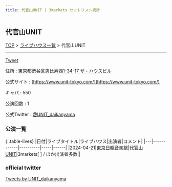 ```yaml
---
title: 代官山UNIT | 3markets セットリスト統計
---
```

## 代官山UNIT

[TOP](/setlist/) > [ライブハウス一覧](livehouses.html) > 代官山UNIT

___

<a href="https://twitter.com/share?ref_src=twsrc%5Etfw" data-text="3markets[ ]セットリスト > 代官山UNIT" class="twitter-share-button" data-via="3markets" data-hashtags="3markets" data-related="3markets" data-show-count="false">Tweet</a>

住所
:    <a href="https://www.google.co.jp/maps/search/%E6%9D%B1%E4%BA%AC%E9%83%BD%E6%B8%8B%E8%B0%B7%E5%8C%BA%E6%81%B5%E6%AF%94%E5%AF%BF%E8%A5%BF1-34-17%20%E3%82%B6%E3%83%BB%E3%83%8F%E3%82%A6%E3%82%B9%E3%83%93%E3%83%AB" rel="noopener noreferrer" target="_blank">東京都渋谷区恵比寿西1-34-17 ザ・ハウスビル</a>

公式サイト
:    [https://www.unit-tokyo.com/](https://www.unit-tokyo.com/)

キャパ
:    550

公演回数
: 1


公式Twitter
: <a href="https://twitter.com/UNIT_daikanyama">@UNIT_daikanyama</a>


### 公演一覧

{:.table-lives}
|日付|ライブタイトル|ライブハウス|出演者|コメント|
|---|------------|----------|-----|------|
|<span class="nowrap">2024-04-21</span>|[東京日輪音楽祭](live114.html)|[代官山UNIT](livehouse075.html)|3markets[ ] / ほか出演者多数||




### official twitter

<a class="twitter-timeline" href="https://twitter.com/UNIT_daikanyama?ref_src=twsrc%5Etfw">Tweets by UNIT_daikanyama</a> <script async src="https://platform.twitter.com/widgets.js" charset="utf-8"></script>


<script async src="https://platform.twitter.com/widgets.js" charset="utf-8"></script>